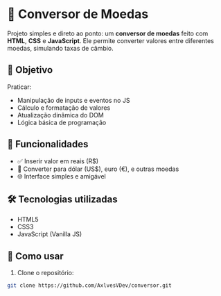 # 💱 Conversor de Moedas

Projeto simples e direto ao ponto: um **conversor de moedas** feito com **HTML**, **CSS** e **JavaScript**. Ele permite converter valores entre diferentes moedas, simulando taxas de câmbio.

## 🧠 Objetivo

Praticar:
- Manipulação de inputs e eventos no JS
- Cálculo e formatação de valores
- Atualização dinâmica do DOM
- Lógica básica de programação

## 🔧 Funcionalidades

- ✅ Inserir valor em reais (R$)
- 🔁 Converter para dólar (US$), euro (€), e outras moedas
- 🌐 Interface simples e amigável


## 🛠 Tecnologias utilizadas

- HTML5
- CSS3
- JavaScript (Vanilla JS)

## 🚀 Como usar

1. Clone o repositório:
```bash
git clone https://github.com/AxlvesVDev/conversor.git
